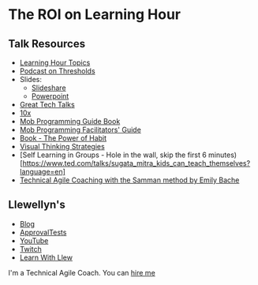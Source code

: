 # The ROI on Learning Hour

## Talk Resources

* [Learning Hour Topics](https://github.com/isidore/FalcoTechnicalCoachingFramework/blob/master/LearningHourTopics.md)
* [Podcast on Thresholds]( http://revisionisthistory.com/episodes/03-the-big-man-cant-shoot)
* Slides:
  * [Slideshare](https://www.slideshare.net/llewellynfalco/roi-on-learning-hour)
  * [Powerpoint](https://github.com/isidore/Talks/blob/master/Slides/ROI%20on%20Learning%20Hour.pptx)
* [Great Tech Talks](http://llewellynfalco.blogspot.com/p/great-technical-talks.html)
* [10x](https://www.youtube.com/watch?v=1Bv1-6EX70s)
* [Mob Programming Guide Book](http://mobprogrammingguidebook.com)
* [Mob Programming Facilitators' Guide](https://github.com/LearnWithLlew/MobProgrammingFacilitatorsGuide)
* [Book - The Power of Habit](https://www.amazon.com/dp/B007EJSMC8)
* [Visual Thinking Strategies](https://vtshome.org/)
* [Self Learning in Groups - Hole in the wall, skip the first 6 minutes)[https://www.ted.com/talks/sugata_mitra_kids_can_teach_themselves?language=en]
* [Technical Agile Coaching with the Samman method by Emily Bache](https://leanpub.com/techagilecoach)

## Llewellyn's <!-- include: llewellyn.md -->

* [Blog](http://llewellynfalco.blogspot.com/)
* [ApprovalTests](https://github.com/approvals/)
* [YouTube](https://www.youtube.com/user/isidoreus/videos)
* [Twitch](https://www.twitch.tv/llewellynfalco)
* [Learn With Llew](https://github.com/LearnWithLlew)

I'm a Technical Agile Coach. You can [hire me](http://llewellynfalco.blogspot.com/p/hire-me.html)
 <!-- endInclude -->
